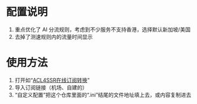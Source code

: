# 配置说明
1. 重点优化了 AI 分流规则，考虑到不少服务不支持香港，选择默认新加坡/美国
2. 去掉了测速规则内的流量时间显示

# 使用方法
1. 打开如“[ACL4SSR在线订阅转换](https://sub.v1.mk/)”
3. 导入订阅链接（机场、自建的）
4. “自定义配置”把这个仓库里面的“.ini”结尾的文件地址填上去，或内容复制进去

